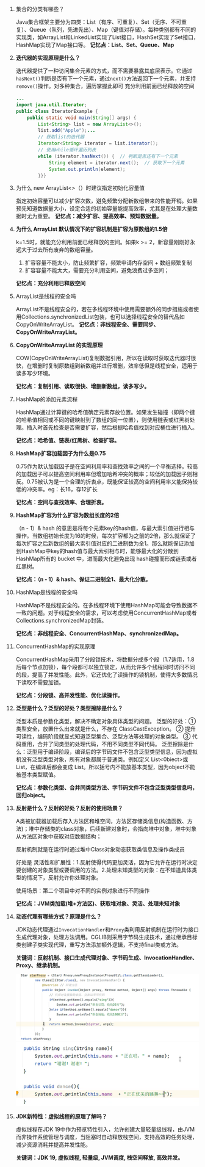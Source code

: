1. 集合的分类有哪些？

   Java集合框架主要分为四类：List（有序、可重复）、Set（无序、不可重复）、Queue（队列，先进先出）、Map（键值对存储）。每种类别都有不同的实现类，如ArrayList和LinkedList实现了List接口，HashSet实现了Set接口，HashMap实现了Map接口等。
    **记忆点：List、Set、Queue、Map**

   

2. **迭代器的实现原理是什么？**

   迭代器提供了一种访问集合元素的方式，而不需要暴露其底层表示。它通过`hasNext()`判断是否有下一个元素，通过`next()`方法返回下一个元素，并支持`remove()`操作。对多种集合，遍历掌握此即可
   充分利用前面已经释放的空间

   ```java
   ...
   import java.util.Iterator;
   public class IteratorExample {
       public static void main(String[] args) {
           List<String> list = new ArrayList<>();
           list.add("Apple");...
           // 获取list的迭代器
           Iterator<String> iterator = list.iterator();
           // 使用while循环遍历列表
           while (iterator.hasNext()) {  // 判断是否还有下一个元素
               String element = iterator.next();  // 获取下一个元素
               System.out.println(element);
           }}}
   ```

3. 为什么 new ArrayList<>（）时建议指定初始化容量值

   指定初始容量可以减少扩容次数，避免频繁分配新数组带来的性能开销。如果预先知道数据量大小，设定合适的初始容量能提高效率，尤其是在处理大量数据时尤为重要。
    **记忆点：减少扩容、提高效率、预知数据量。**

   

4. **为什么 ArrayList 默认情况下的扩容机制是扩容为原数组的1.5倍**

   k=1.5时，就能充分利用前面已经释放的空间。如果k >= 2，新容量刚刚好永远大于过去所有废弃的数组容量。

   1. 扩容容量不能太小，防止频繁扩容，频繁申请内存空间 + 数组频繁复制
   2. 扩容容量不能太大，需要充分利用空间，避免浪费过多空间；

    **记忆点：充分利用已释放空间**

   

5. ArrayList是线程的安全吗

   ArrayList不是线程安全的，若在多线程环境中使用需要额外的同步措施或者使用Collections.synchronizedList包装，也可以选择线程安全的替代品如CopyOnWriteArrayList。
    **记忆点：非线程安全、需要同步、CopyOnWriteArrayList。**

   

6. **CopyOnWriteArrayList 的实现原理**

   COW(CopyOnWriteArrayList)复制数据引用，所以在读取时获取迭代器时很快，在增删时复制原数组到新数组并进行增删，效率低但是线程安全，适用于读多写少环境。

    **记忆点：复制引用、读取很快、增删新数组，读多写少。**

   

7. HashMap的添加元素流程

   HashMap通过计算键的哈希值确定元素存放位置。如果发生碰撞（即两个键的哈希值相同或不同的键映射到了数组的同一位置），则使用链表或红黑树处理。插入时首先检查是否需要扩容，然后根据哈希值找到对应桶位进行插入。

    **记忆点：哈希值、链表/红黑树、检查扩容。**

   

8. **HashMap扩容加载因子为什么是0.75**

   0.75作为默认加载因子是在空间利用率和查找效率之间的一个平衡选择。较高的加载因子可以提高空间利用率但增加哈希冲突的概率；较低的加载因子则相反。0.75被认为是一个合理的折衷点，既能保证较高的空间利用率又能保持较低的冲突率。eg：长16，存12扩长

    **记忆点：空间与查找效率、合理折衷。**

   

9. **HashMap扩容为什么扩容为数组长度的2倍**

   （n - 1）& hash 的意思是将每个元素key的hash值，与最大索引值进行相与操作。当数组初始长度为16的时候，每次扩容都为之前的2倍，那么就保证了每次扩容之后新数组的最大索引值对应的二进制数为全1。那么就能保证添加到HashMap中key的hash值与最大索引相与时，能够最大化的分散到HashMap所有的 bucket 中，进而最大化避免出现 hash碰撞而形成链表或者红黑树。

    **记忆点：（n - 1）& hash、保证二进制全1、最大化分散。**

   

10. HashMap是线程的安全吗

    HashMap不是线程安全的。在多线程环境下使用HashMap可能会导致数据不一致的问题。对于线程安全的需求，可以考虑使用ConcurrentHashMap或者Collections.synchronizedMap封装。

     **记忆点：非线程安全、ConcurrentHashMap、synchronizedMap。**

    

11. ConcurrentHashMap的实现原理

    ConcurrentHashMap采用了分段锁技术，将数据分成多个段（1.7适用，1.8后每个节点加锁），每个段都可以独立锁定，从而允许多个线程同时访问不同的段，提高了并发性能。此外，它还优化了读操作的锁机制，使得大多数情况下读取不需要加锁。

     **记忆点：分段锁、高并发性能、优化读操作。**

    

12. **泛型是什么？泛型的好处？类型擦除是什么？**

    泛型本质是参数化类型，解决不确定对象具体类型的问题。
    泛型的好处：① 类型安全，放置什么出来就是什么，不存在 ClassCastException。
    ② 提升可读性，编码阶段就显式知道泛型集合、泛型方法等处理的对象类型。 
    ③ 代码重用，合并了同类型的处理代码，不用不同类型不同代码。
    泛型擦除是什么：泛型用于编译阶段，编译后的字节码文件不包含泛型类型信息，因为虚拟机没有泛型类型对象，所有对象都属于普通类。例如定义 List<0biect>或 List<Integer>，在编译后都会变成 List。所以括号内不能放基本类型，因为object不能被基本类型赋值。

     **记忆点：参数化类型、合并同类型方法、字节码文件不包含泛型类型信息吗，回归object。**

    

13. **反射是什么？反射的好处？反射的使用场景？**

       A类被加载器加载后存入方法区和堆空间，方法区存储类信息(构造函数、方法)；堆中存储类的class对象，后续新建对象时，会指向堆中对象，堆中对象从方法区对象中获取对应数据结构；

       反射机制就是在运行时通过堆中Class对象动态获取类信息及操作类成员

       好处是 灵活性和扩展性：1.反射使得代码更加灵活，因为它允许在运行时决定要创建的对象类型或要调用的方法。2.处理未知类型的对象：在不知道具体类型的情况下，反射允许你处理对象。

    使用场景：第二个项目中对不同的实例对象进行不同操作

     **记忆点：JVM类加载(堆+方法区)、获取堆对象、灵活、处理未知对象**

    

14. **动态代理有哪些方式？原理是什么？**

    JDK动态代理通过`InvocationHandler`和`Proxy`类利用反射机制在运行时为接口生成代理对象，处理方法调用。CGLIB则采用字节码生成技术，通过继承目标类创建子类实现代理，重写方法添加额外逻辑，不支持final类或方法。

    **关键词：反射机制、接口生成代理对象、字节码生成、InvocationHandler、Proxy、继承机制。**

    <img src="../assets/javase/agent1.png" style="zoom:75%;" />

    <img src="../assets/javase/agent2.png" style="zoom:75%;" />

    

15. **JDK新特性：虚拟线程的原理了解吗？**

    虚拟线程在JDK 19中作为预览特性引入，允许创建大量轻量级线程，由JVM而非操作系统管理与调度，当阻塞时自动释放栈空间，支持高效的任务处理，减少资源消耗并提高并发性能。

    **关键词：JDK 19, 虚拟线程, 轻量级, JVM调度, 栈空间释放, 高效并发。**

